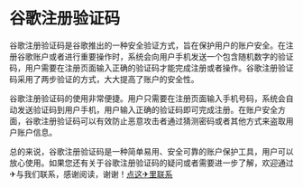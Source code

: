 # 谷歌注册验证码

谷歌注册验证码是谷歌推出的一种安全验证方式，旨在保护用户的账户安全。在注册谷歌账户或者进行重要操作时，系统会向用户手机发送一个包含随机数字的验证码，用户需要在注册页面输入正确的验证码才能完成注册或者操作。谷歌注册验证码采用了两步验证的方式，大大提高了账户的安全性。

谷歌注册验证码的使用非常便捷。用户只需要在注册页面输入手机号码，系统会自动发送验证码到用户手机，用户输入正确的验证码即可完成注册。在账户安全方面，谷歌注册验证码可以有效防止恶意攻击者通过猜测密码或者其他方式来盗取用户账户信息。

总的来说，谷歌注册验证码是一种简单易用、安全可靠的账户保护工具，用户可以放心使用。如果您还有关于谷歌注册验证码的疑问或者需要进一步了解，欢迎通过✈与我们联系，感谢阅读，谢谢！[点这✈里联系](https://ads.k02.cc)
